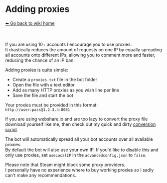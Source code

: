 # Adding proxies
[⬅️ Go back to wiki home](./)

&nbsp;

If you are using 10+ accounts I encourage you to use proxies.  
It drastically reduces the amount of requests on one IP by equally spreading all accounts onto different IPs, allowing you to comment more and faster, reducing the chance of an IP ban.  
  
Adding proxies is quite simple:  
- Create a `proxies.txt` file in the bot folder  
- Open the file with a text editor  
- Add as many HTTP proxies as you wish line per line  
- Save the file and start the bot  
  
Your proxies must be provided in this format: `http://user:pass@1.2.3.4:8081`  

If you are using webshare.io and are too lazy to convert the proxy file download yourself like me, then check out my quick and dirty [conversion script](https://github.com/3urobeat/webshare-proxies-file-converter).  

The bot will automatically spread all your bot accounts over all available proxies.  
By default the bot will also use your own IP. If you'd like to disable this and only use proxies, set `useLocalIP` in the `advancedconfig.json` to `false`.

Please note that Steam might block some proxy providers.  
I personally have no experience where to buy working proxies so I sadly can't make any recommendations.  